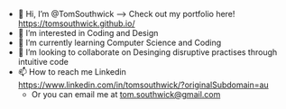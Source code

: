 - 👋 Hi, I’m @TomSouthwick --> Check out my portfolio here! https://tomsouthwick.github.io/
- 👀 I’m interested in Coding and Design
- 🌱 I’m currently learning Computer Science and Coding
- 💞️ I’m looking to collaborate on Desinging disruptive practises through intuitive code
- 📫 How to reach me Linkedin https://www.linkedin.com/in/tomsouthwick/?originalSubdomain=au
  - Or you can email me at tom.southwick@gmail.com

<!---
TomSouthwick/TomSouthwick is a ✨ special ✨ repository because its `README.md` (this file) appears on your GitHub profile.
You can click the Preview link to take a look at your changes.
--->
